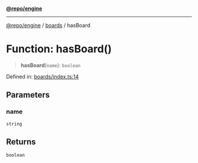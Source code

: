 [**@repo/engine**](../../README.md)

***

[@repo/engine](../../modules.md) / [boards](../README.md) / hasBoard

# Function: hasBoard()

> **hasBoard**(`name`): `boolean`

Defined in: [boards/index.ts:14](https://github.com/alexqguo/drinking-board-game-v3/blob/c54738830b911cea80ee4f6fef46ab8be3a3f8a1/packages/engine/src/boards/index.ts#L14)

## Parameters

### name

`string`

## Returns

`boolean`
